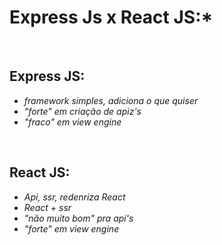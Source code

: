 # **Express Js x React JS:***

&nbsp;

## **Express JS:**
  - _framework simples, adiciona o que quiser_
  - _"forte" em criação de apiz's_
  - _"fraco" em view engine_

&nbsp;

## **React JS:**
  - _Api, ssr, redenriza React_
  - _React + ssr_
  - _"não muito bom" pra api's_
  - _"forte" em view engine_